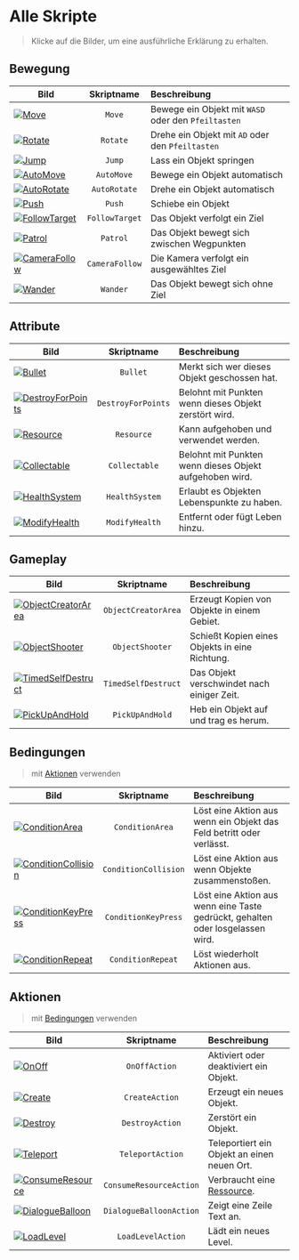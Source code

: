 # Alle Skripte

> Klicke auf die Bilder, um eine ausführliche Erklärung zu erhalten.

## Bewegung

| Bild | Skriptname | Beschreibung |
| --- |:-:|:--|
| [![Move](../_images/unity/MoveWithArrows.png ':size=128')](/de/components#move) | `Move` | Bewege ein Objekt mit `WASD` oder den `Pfeiltasten` |
| [![Rotate](../_images/unity/RotateWithButtons.png ':size=128')](/de/components#rotate) | `Rotate` | Drehe ein Objekt mit `AD` oder den `Pfeiltasten` |
| [![Jump](../_images/unity/Jump.png ':size=128')](/de/components#jump) | `Jump` | Lass ein Objekt springen |
| [![AutoMove](../_images/unity/AutoMove.png ':size=128')](/de/components#automove) | `AutoMove` | Bewege ein Objekt automatisch |
| [![AutoRotate](../_images/unity/AutoRotation.png ':size=128')](/de/components#autorotate) | `AutoRotate` | Drehe ein Objekt automatisch |
| [![Push](../_images/unity/PushWithButton.png ':size=128')](/de/components#push) | `Push` | Schiebe ein Objekt |
| [![FollowTarget](../_images/unity/FollowTarget.png ':size=128')](/de/components#followtarget) | `FollowTarget` | Das Objekt verfolgt ein Ziel |
| [![Patrol](../_images/unity/Patrol.png ':size=128')](/de/components#patrol) | `Patrol` | Das Objekt bewegt sich zwischen Wegpunkten |
| [![CameraFollow](../_images/unity/CameraFollow.png ':size=128')](/de/components#camerafollow) | `CameraFollow` | Die Kamera verfolgt ein ausgewähltes Ziel |
| [![Wander](../_images/unity/Wander.png ':size=128')](/de/components#wander) | `Wander` | Das Objekt bewegt sich ohne Ziel |

## Attribute

| Bild | Skriptname | Beschreibung |
| --- |:-:|:--|
| [![Bullet](../_images/unity/BulletAttribute.png ':size=128')](/de/components#bullet) | `Bullet` | Merkt sich wer dieses Objekt geschossen hat. |
| [![DestroyForPoints](../_images/unity/DestroyForPoints.png ':size=128')](/de/components#destroyforpoints) | `DestroyForPoints` | Belohnt mit Punkten wenn dieses Objekt zerstört wird. |
| [![Resource](../_images/unity/ResourceAttribute.png ':size=128')](/de/components#resource) | `Resource` | Kann aufgehoben und verwendet werden. |
| [![Collectable](../_images/unity/CollectableAttribute.png ':size=128')](/de/components#collectable) | `Collectable` | Belohnt mit Punkten wenn dieses Objekt aufgehoben wird. |
| [![HealthSystem](../_images/unity/HealthSystemAttribute.png ':size=128')](/de/components#healthsystem) | `HealthSystem` | Erlaubt es Objekten Lebenspunkte zu haben. |
| [![ModifyHealth](../_images/unity/ModifyHealthAttribute.png ':size=128')](/de/components#modifyhealth) | `ModifyHealth` | Entfernt oder fügt Leben hinzu. |

## Gameplay

| Bild | Skriptname | Beschreibung |
| --- |:-:|:--|
| [![ObjectCreatorArea](../_images/unity/ObjectCreatorArea.png ':size=128')](/de/components#objectcreatorarea) | `ObjectCreatorArea` | Erzeugt Kopien von Objekte in einem Gebiet. |
| [![ObjectShooter](../_images/unity/ObjectShooter.png ':size=128')](/de/components#objectshooter) | `ObjectShooter` | Schießt Kopien eines Objekts in eine Richtung. |
| [![TimedSelfDestruct](../_images/unity/TimedSelfDestruct.png ':size=128')](/de/components#timedselfdestruct) | `TimedSelfDestruct` | Das Objekt verschwindet nach einiger Zeit. |
| [![PickUpAndHold](../_images/unity/PickUp.png ':size=128')](/de/components#pickupandhold) | `PickUpAndHold` | Heb ein Objekt auf und trag es herum. |

## Bedingungen

> mit [Aktionen](#aktionen) verwenden

| Bild | Skriptname | Beschreibung |
| --- |:-:|:--|
| [![ConditionArea](../_images/unity/ConditionArea.png ':size=128')](/de/components#conditionarea) | `ConditionArea` | Löst eine Aktion aus wenn ein Objekt das Feld betritt oder verlässt. |
| [![ConditionCollision](../_images/unity/ConditionCollision.png ':size=128')](/de/components#conditioncollision) | `ConditionCollision` | Löst eine Aktion aus wenn Objekte zusammenstoßen. |
| [![ConditionKeyPress](../_images/unity/ConditionKeyPress.png ':size=128')](/de/components#conditionkeypress) | `ConditionKeyPress` | Löst eine Aktion aus wenn eine Taste gedrückt, gehalten oder losgelassen wird. |
| [![ConditionRepeat](../_images/unity/ConditionRepeat.png ':size=128')](/de/components#conditionrepeat) | `ConditionRepeat` | Löst wiederholt Aktionen aus. |

## Aktionen

> mit [Bedingungen](#bedingungen) verwenden

| Bild | Skriptname | Beschreibung |
| --- |:-:|:--|
| [![OnOff](../_images/unity/ActionOnOff.png ':size=128')](/de/components#onoffaction) | `OnOffAction` | Aktiviert oder deaktiviert ein Objekt. |
| [![Create](../_images/unity/ActionCreate.png ':size=128')](/de/components#createaction) | `CreateAction` | Erzeugt ein neues Objekt. |
| [![Destroy](../_images/unity/ActionDestroy.png ':size=128')](/de/components#destroyaction) | `DestroyAction` | Zerstört ein Objekt. |
| [![Teleport](../_images/unity/ActionTeleport.png ':size=128')](/de/components#teleportaction) | `TeleportAction` | Teleportiert ein Objekt an einen neuen Ort. |
| [![ConsumeResource](../_images/unity/ActionConsumeResource.png ':size=128')](/de/components#consumeresourceaction) | `ConsumeResourceAction` | Verbraucht eine [Ressource](/de/components#resource). |
| [![DialogueBalloon](../_images/unity/ActionDialogueBalloon.png ':size=128')](/de/components#dialogueballoonaction) | `DialogueBalloonAction` | Zeigt eine Zeile Text an. |
| [![LoadLevel](../_images/unity/ActionLoadLevel.png ':size=128')](/de/components#loadlevelaction) | `LoadLevelAction` | Lädt ein neues Level. |
